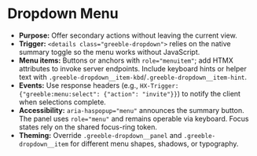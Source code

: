 # Dropdown Menu

- **Purpose:** Offer secondary actions without leaving the current view.
- **Trigger:** `<details class="greeble-dropdown">` relies on the native summary toggle so the menu
  works without JavaScript.
- **Menu items:** Buttons or anchors with `role="menuitem"`; add HTMX attributes to invoke server
  endpoints. Include keyboard hints or helper text with
  `.greeble-dropdown__item-kbd`/`.greeble-dropdown__item-hint`.
- **Events:** Use response headers (e.g., `HX-Trigger: {"greeble:menu:select": {"action": "invite"}}`)
  to notify the client when selections complete.
- **Accessibility:** `aria-haspopup="menu"` announces the summary button. The panel uses
  `role="menu"` and remains operable via keyboard. Focus states rely on the shared focus-ring token.
- **Theming:** Override `.greeble-dropdown__panel` and `.greeble-dropdown__item` for different menu
  shapes, shadows, or typography.
